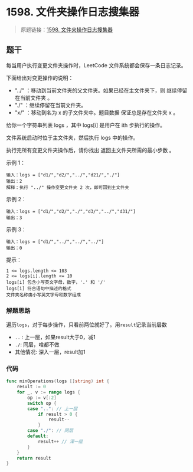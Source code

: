 # 1598. 文件夹操作日志搜集器
> 原题链接：[1598. 文件夹操作日志搜集器](https://leetcode-cn.com/problems/crawler-log-folder/)
## 题干
每当用户执行变更文件夹操作时，LeetCode 文件系统都会保存一条日志记录。

下面给出对变更操作的说明：
+ "../" ：移动到当前文件夹的父文件夹。如果已经在主文件夹下，则 继续停留在当前文件夹 。
+ "./" ：继续停留在当前文件夹。 
+ "x/" ：移动到名为 x 的子文件夹中。题目数据 保证总是存在文件夹 x 。

给你一个字符串列表 logs ，其中 logs[i] 是用户在 ith 步执行的操作。

文件系统启动时位于主文件夹，然后执行 logs 中的操作。

执行完所有变更文件夹操作后，请你找出 返回主文件夹所需的最小步数 。

示例 1：
```
输入：logs = ["d1/","d2/","../","d21/","./"]
输出：2
解释：执行 "../" 操作变更文件夹 2 次，即可回到主文件夹
```
示例 2：
```
输入：logs = ["d1/","d2/","./","d3/","../","d31/"]
输出：3
```
示例 3：
```
输入：logs = ["d1/","../","../","../"]
输出：0
```

提示：
```
1 <= logs.length <= 103
2 <= logs[i].length <= 10
logs[i] 包含小写英文字母，数字，'.' 和 '/'
logs[i] 符合语句中描述的格式
文件夹名称由小写英文字母和数字组成
```

### 解题思路
遍历``logs``，对于每步操作，只看前两位就好了。用``result``记录当前层数
+ ``..`` : 上一层，如果result大于0，减1
+ ``./``: 同层，啥都不做
+ 其他情况: 深入一层，result加1
### 代码 
```go
func minOperations(logs []string) int {
	result := 0
	for _, v := range logs {
		op := v[:2]
		switch op {
		case "..": // 上一层
			if result > 0 {
				result--
			}
		case "./": // 同层
		default:
			result++ // 深一层
		}
	}
	return result
}
```
